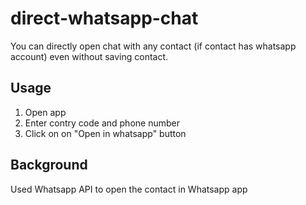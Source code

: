 # direct-whatsapp-chat

You can directly open chat with any contact (if contact has whatsapp account) even without saving contact.

## Usage

1. Open app 
2. Enter contry code and phone number
3. Click on on "Open in whatsapp" button

## Background

Used Whatsapp API to open the contact in Whatsapp app
